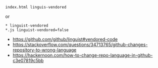 `index.html linguis-vendored`

or

```
* linguist-vendored
*.js linguist-vendored=false
```

- https://github.com/github/linguist#vendored-code
- https://stackoverflow.com/questions/34713765/github-changes-repository-to-wrong-language
- https://hackernoon.com/how-to-change-repo-language-in-github-c3e07819c5bb
